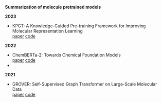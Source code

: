 **Summarization of molecule pretrained models**  


**2023**
- KPGT: A Knowledge-Guided Pre-training Framework for Improving Molecular Representation Learning  
[paper](https://www.nature.com/articles/s41467-023-43214-1)
[code](https://github.com/lihan97/KPGT?tab=readme-ov-file)

**2022**  
- ChemBERTa-2: Towards Chemical Foundation
Models  
[paper](https://arxiv.org/pdf/2209.01712)
[code](https://github.com/seyonechithrananda/bert-loves-chemistry)  
- 
**2021**
- GROVER: Self-Supervised Graph Transformer on Large-Scale Molecular Data  
[paper](https://arxiv.org/pdf/2007.02835)
[code](https://github.com/tencent-ailab/grover)